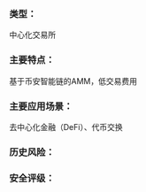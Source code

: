 ### 类型：

中心化交易所

### 主要特点：

基于币安智能链的AMM，低交易费用

### 主要应用场景：

去中心化金融（DeFi）、代币交换



### 历史风险：



### 安全评级：